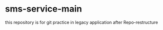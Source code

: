 # sms-service-main
this repository is for git practice 
in legacy application after Repo-restructure
